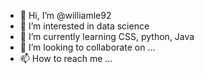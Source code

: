 - 👋 Hi, I’m @williamle92
- 👀 I’m interested in data science
- 🌱 I’m currently learning CSS, python, Java
- 💞️ I’m looking to collaborate on ...
- 📫 How to reach me ...

<!---
williamle92/williamle92 is a ✨ special ✨ repository because its `README.md` (this file) appears on your GitHub profile.
You can click the Preview link to take a look at your changes.
--->
